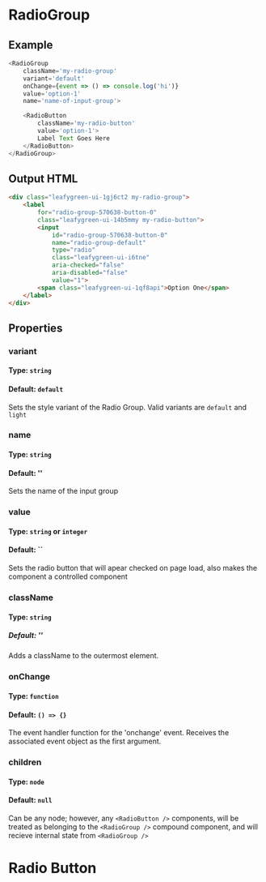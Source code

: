 # RadioGroup

## Example
```js
<RadioGroup
    className='my-radio-group'
    variant='default'
    onChange={event => () => console.log('hi')}
    value='option-1'
    name='name-of-input-group'>

    <RadioButton 
        className='my-radio-button'
        value='option-1'>
        Label Text Goes Here
    </RadioButton>
</RadioGroup>
```

## Output HTML
```html
<div class="leafygreen-ui-1gj6ct2 my-radio-group">
    <label 
        for="radio-group-570638-button-0" 
        class="leafygreen-ui-14b5mmy my-radio-button">
        <input 
            id="radio-group-570638-button-0" 
            name="radio-group-default" 
            type="radio" 
            class="leafygreen-ui-i6tne" 
            aria-checked="false" 
            aria-disabled="false" 
            value="1">
        <span class="leafygreen-ui-1qf8api">Option One</span>
    </label>
</div>
```

## Properties 

### variant 
#### Type: `string`
#### Default: `default`
Sets the style variant of the Radio Group. Valid variants are `default` and `light`

### name 
#### Type: `string`
#### Default: ''
Sets the name of the input group

### value 
#### Type: `string` or `integer`
#### Default: ``
Sets the radio button that will apear checked on page load, also makes the component a controlled component 

### className
#### Type: `string`
##### Default: ''
Adds a className to the outermost element.

### onChange 
#### Type: `function`
#### Default: `() => {}`
The event handler function for the 'onchange' event. Receives the associated event object as the first argument.

### children
#### Type: `node`
#### Default: `null`
Can be any node; however, any `<RadioButton />` components, will be treated as belonging to the `<RadioGroup />` compound component, and will recieve internal state from `<RadioGroup />`

# Radio Button